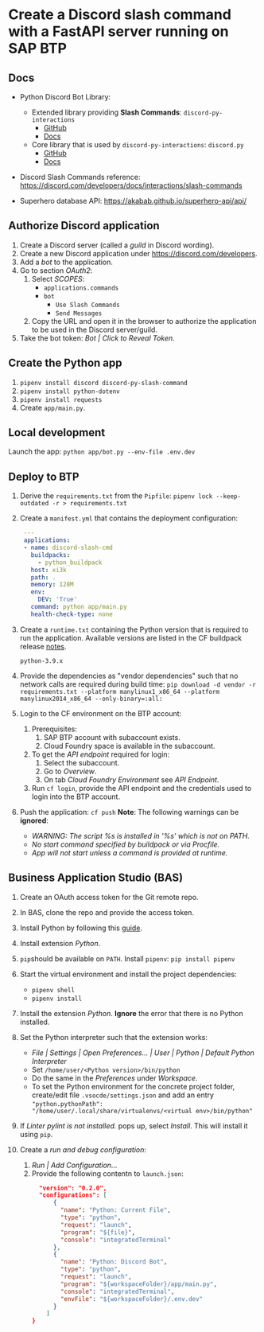 # Create a Discord slash command with a FastAPI server running on SAP BTP

## Docs

  - Python Discord Bot Library: 
    - Extended library providing __Slash Commands__: `discord-py-interactions`
      - [GitHub](https://github.com/goverfl0w/discord-interactions)
      - [Docs](https://discord-interactions.readthedocs.io/en/latest/)
    - Core library that is used by `discord-py-interactions`: `discord.py`
      - [GitHub](https://github.com/Rapptz/discord.py)
      - [Docs](https://discordpy.readthedocs.io/en/latest/)

  - Discord Slash Commands reference: 
    https://discord.com/developers/docs/interactions/slash-commands

  - Superhero database API: https://akabab.github.io/superhero-api/api/


## Authorize Discord application

  1. Create a Discord server (called a _guild_ in Discord wording).
  1. Create a new Discord application under https://discord.com/developers.
  1. Add a _bot_ to the application.
  1. Go to section _OAuth2_: 
     1. Select _SCOPES_:
        - `applications.commands`
        - `bot`
          - `Use Slash Commands`
          - `Send Messages`
     1. Copy the URL and open it in the browser to authorize the application to be used 
        in the Discord server/guild.
  1. Take the bot token: _Bot | Click to Reveal Token_.


## Create the Python app

  1. `pipenv install discord discord-py-slash-command`
  1. `pipenv install python-dotenv`
  1. `pipenv install requests`
  1. Create `app/main.py`.


## Local development

  Launch the app:
  `python app/bot.py --env-file .env.dev`


## Deploy to BTP

  1. Derive the `requirements.txt` from the `Pipfile`: 
     `pipenv lock --keep-outdated -r > requirements.txt`

  1. Create a `manifest.yml` that contains the deployment configuration:
     ```yaml
      ---
      applications:
      - name: discord-slash-cmd
        buildpacks:
          - python_buildpack
        host: xi3k
        path: .
        memory: 128M
        env:
          DEV: 'True'
        command: python app/main.py
        health-check-type: none
     ```
  1. Create a `runtime.txt` containing the Python version that is required to run the 
     application. Available versions are listed in the CF buildpack release 
     [notes](https://github.com/cloudfoundry/python-buildpack/releases).
     ```
     python-3.9.x
     ```

  1. Provide the dependencies as "vendor dependencies" such that no network calls are 
     required during build time:
     `pip download -d vendor -r requirements.txt --platform manylinux1_x86_64 --platform manylinux2014_x86_64 --only-binary=:all:`

  1. Login to the CF environment on the BTP account:
     1. Prerequisites:
        1. SAP BTP account with subaccount exists.
        1. Cloud Foundry space is available in the subaccount.
     1. To get the _API endpoint_ required for login:
        <a id="cf_get_api_endpoint"></a>
        1. Select the subaccount.
        1. Go to _Overview_.
        1. On tab _Cloud Foundry Environment_ see _API Endpoint_.
     1. Run `cf login`, provide the API endpoint and the credentials used to login into the 
        BTP account.

  1. Push the application:
     `cf push`
     __Note__: The following warnings can be __ignored__:
     - _WARNING:  The script %s is installed in '%s' which is not on PATH._
     - _No start command specified by buildpack or via Procfile._
     - _App will not start unless a command is provided at runtime._


## Business Application Studio (BAS)

  1. Create an OAuth access token for the Git remote repo.
  1. In BAS, clone the repo and provide the access token.
  1. Install Python by following this 
     [guide](https://blogs.sap.com/2020/12/12/xtending-business-application-studio-3-of-3/).
  1. Install extension _Python_.
  1. `pip`should be available on `PATH`. Install `pipenv`:
     `pip install pipenv`
  1. Start the virtual environment and install the project dependencies:
     - `pipenv shell`
     - `pipenv install`
  1. Install the extension _Python_. __Ignore__ the error that there is no Python 
     installed.
  1. Set the Python interpreter such that the extension works:
     - _File | Settings | Open Preferences... | User | Python | Default Python Interpreter_
     - Set `/home/user/<Python version>/bin/python`
     - Do the same in the _Preferences_ under _Workspace_.
     - To set the Python environment for the concrete project folder, 
       create/edit file `.vsocde/settings.json` and add an entry 
       `"python.pythonPath": "/home/user/.local/share/virtualenvs/<virtual env>/bin/python"`

  1. If _Linter pylint is not installed._ pops up, select _Install_. This will install it
     using `pip`.

  1. Create a _run and debug configuration_:
     1. _Run | Add Configuration..._
     1. Provide the following contentn to `launch.json`:
        ```json
          "version": "0.2.0",
          "configurations": [
              {
                "name": "Python: Current File",
                "type": "python",
                "request": "launch",
                "program": "${file}",
                "console": "integratedTerminal"
              },
              {
                "name": "Python: Discord Bot",
                "type": "python",
                "request": "launch",
                "program": "${workspaceFolder}/app/main.py",
                "console": "integratedTerminal",
                "envFile": "${workspaceFolder}/.env.dev"
              }      
            ]
        }
        ```

